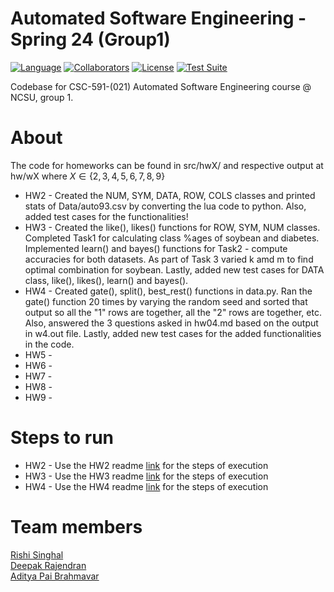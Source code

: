 # Automated Software Engineering - Spring 24 (Group1)
[![Language](https://img.shields.io/badge/Language-Python-orange.svg?style=flat)](https://github.com/search?q=repo%3Aadipai%2Fase24++language%3APython&type=code)
[![Collaborators](https://img.shields.io/badge/Collaborators-3-purple.svg?style=flat)](https://github.com/adipai/ase24/graphs/contributors)
[![License](https://img.shields.io/badge/License-MIT-blue.svg?style=flat)](https://github.com/adipai/ase24/blob/main/LICENSE.txt)
[![Test Suite](https://github.com/adipai/ase24/actions/workflows/run_test_suite.yml/badge.svg)](https://github.com/adipai/ase24/actions/workflows/run_test_suite.yml)

Codebase for CSC-591-(021) Automated Software Engineering course @ NCSU, group 1.

# About
The code for homeworks can be found in src/hwX/ and respective output at hw/wX where $X \in \{2,3,4,5,6,7,8,9\}$ <br/>

* HW2 - Created the NUM, SYM, DATA, ROW, COLS classes and printed stats of Data/auto93.csv by converting the lua code to python. Also, added test cases for the functionalities!<br/>
* HW3 - Created the like(), likes() functions for ROW, SYM, NUM classes. Completed Task1 for calculating class %ages of soybean and diabetes. Implemented learn() and bayes() functions for Task2 - compute accuracies for both datasets. As part of Task 3 varied k amd m to find optimal combination for soybean. Lastly, added new test cases for DATA class, like(), likes(), learn() and bayes().<br/>
* HW4 - Created gate(), split(), best_rest() functions in data.py. Ran the gate() function 20 times by varying the random seed and sorted that output so all the "1" rows are together, all the "2" rows are together, etc. Also, answered the 3 questions asked in hw04.md based on the output in w4.out file. Lastly, added new test cases for the added functionalities in the code. <br/>
* HW5 -<br/>
* HW6 -<br/> 
* HW7 -<br/> 
* HW8 -<br/>
* HW9 -<br/>

# Steps to run
* HW2 - Use the HW2 readme [link](https://github.com/adipai/ase24/tree/main/src/hw2#readme) for the steps of execution<br/>
* HW3 - Use the HW3 readme [link](https://github.com/adipai/ase24/tree/main/src/hw3#readme) for the steps of execution<br/>
* HW4 - Use the HW4 readme [link](https://github.com/adipai/ase24/tree/main/src/hw4#readme) for the steps of execution<br/>

# Team members
[Rishi Singhal](https://www.linkedin.com/in/rishi-singhal1101/)<br/>
[Deepak Rajendran](https://www.linkedin.com/in/deepr41)<br/>
[Aditya Pai Brahmavar](https://www.linkedin.com/in/adityapai16/)<br/>
